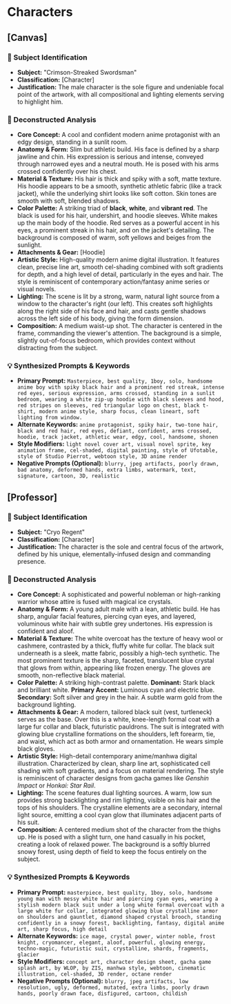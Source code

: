 # Characters

## [Canvas]

### 🎯 Subject Identification
* **Subject:** "Crimson-Streaked Swordsman"
* **Classification:** [Character]
* **Justification:** The male character is the sole figure and undeniable focal point of the artwork, with all compositional and lighting elements serving to highlight him.

### 🔬 Deconstructed Analysis
* **Core Concept:** A cool and confident modern anime protagonist with an edgy design, standing in a sunlit room.
* **Anatomy & Form:** Slim but athletic build. His face is defined by a sharp jawline and chin. His expression is serious and intense, conveyed through narrowed eyes and a neutral mouth. He is posed with his arms crossed confidently over his chest.
* **Material & Texture:** His hair is thick and spiky with a soft, matte texture. His hoodie appears to be a smooth, synthetic athletic fabric (like a track jacket), while the underlying shirt looks like soft cotton. Skin tones are smooth with soft, blended shadows.
* **Color Palette:** A striking triad of **black**, **white**, and **vibrant red**. The black is used for his hair, undershirt, and hoodie sleeves. White makes up the main body of the hoodie. Red serves as a powerful accent in his eyes, a prominent streak in his hair, and on the jacket's detailing. The background is composed of warm, soft yellows and beiges from the sunlight.
* **Attachments & Gear:** [Hoodie]
* **Artistic Style:** High-quality modern anime digital illustration. It features clean, precise line art, smooth cel-shading combined with soft gradients for depth, and a high level of detail, particularly in the eyes and hair. The style is reminiscent of contemporary action/fantasy anime series or visual novels.
* **Lighting:** The scene is lit by a strong, warm, natural light source from a window to the character's right (our left). This creates soft highlights along the right side of his face and hair, and casts gentle shadows across the left side of his body, giving the form dimension.
* **Composition:** A medium waist-up shot. The character is centered in the frame, commanding the viewer's attention. The background is a simple, slightly out-of-focus bedroom, which provides context without distracting from the subject.

### 💡 Synthesized Prompts & Keywords
* **Primary Prompt:** `Masterpiece, best quality, 1boy, solo, handsome anime boy with spiky black hair and a prominent red streak, intense red eyes, serious expression, arms crossed, standing in a sunlit bedroom, wearing a white zip-up hoodie with black sleeves and hood, red stripes on sleeves, red triangular logo on chest, black t-shirt, modern anime style, sharp focus, clean lineart, soft lighting from window.`
* **Alternate Keywords:** `anime protagonist, spiky hair, two-tone hair, black and red hair, red eyes, defiant, confident, arms crossed, hoodie, track jacket, athletic wear, edgy, cool, handsome, shonen`
* **Style Modifiers:** `light novel cover art, visual novel sprite, key animation frame, cel-shaded, digital painting, style of Ufotable, style of Studio Pierrot, webtoon style, 3D anime render`
* **Negative Prompts (Optional):** `blurry, jpeg artifacts, poorly drawn, bad anatomy, deformed hands, extra limbs, watermark, text, signature, cartoon, 3D, realistic`

## [Professor]

### 🎯 Subject Identification
* **Subject:** "Cryo Regent"
* **Classification:** [Character]
* **Justification:** The character is the sole and central focus of the artwork, defined by his unique, elementally-infused design and commanding presence.

### 🔬 Deconstructed Analysis
* **Core Concept:** A sophisticated and powerful nobleman or high-ranking warrior whose attire is fused with magical ice crystals.
* **Anatomy & Form:** A young adult male with a lean, athletic build. He has sharp, angular facial features, piercing cyan eyes, and layered, voluminous white hair with subtle grey undertones. His expression is confident and aloof.
* **Material & Texture:** The white overcoat has the texture of heavy wool or cashmere, contrasted by a thick, fluffy white fur collar. The black suit underneath is a sleek, matte fabric, possibly a high-tech synthetic. The most prominent texture is the sharp, faceted, translucent blue crystal that glows from within, appearing like frozen energy. The gloves are smooth, non-reflective black material.
* **Color Palette:** A striking high-contrast palette. **Dominant:** Stark black and brilliant white. **Primary Accent:** Luminous cyan and electric blue. **Secondary:** Soft silver and grey in the hair. A subtle warm gold from the background lighting.
* **Attachments & Gear:** A modern, tailored black suit (vest, turtleneck) serves as the base. Over this is a white, knee-length formal coat with a large fur collar and black, futuristic pauldrons. The suit is integrated with glowing blue crystalline formations on the shoulders, left forearm, tie, and waist, which act as both armor and ornamentation. He wears simple black gloves.
* **Artistic Style:** High-detail contemporary anime/manhwa digital illustration. Characterized by clean, sharp line art, sophisticated cell shading with soft gradients, and a focus on material rendering. The style is reminiscent of character designs from gacha games like *Genshin Impact* or *Honkai: Star Rail*.
* **Lighting:** The scene features dual lighting sources. A warm, low sun provides strong backlighting and rim lighting, visible on his hair and the tops of his shoulders. The crystalline elements are a secondary, internal light source, emitting a cool cyan glow that illuminates adjacent parts of his suit.
* **Composition:** A centered medium shot of the character from the thighs up. He is posed with a slight turn, one hand casually in his pocket, creating a look of relaxed power. The background is a softly blurred snowy forest, using depth of field to keep the focus entirely on the subject.

### 💡 Synthesized Prompts & Keywords
* **Primary Prompt:** `masterpiece, best quality, 1boy, solo, handsome young man with messy white hair and piercing cyan eyes, wearing a stylish modern black suit under a long white formal overcoat with a large white fur collar, integrated glowing blue crystalline armor on shoulders and gauntlet, diamond shaped crystal brooch, standing confidently in a snowy forest, backlighting, fantasy, digital anime art, sharp focus, high detail`
* **Alternate Keywords:** `ice mage, crystal power, winter noble, frost knight, cryomancer, elegant, aloof, powerful, glowing energy, techno-magic, futuristic suit, crystalline, shards, fragments, glacier`
* **Style Modifiers:** `concept art, character design sheet, gacha game splash art, by WLOP, by ZIS, manhwa style, webtoon, cinematic illustration, cel-shaded, 3D render, octane render`
* **Negative Prompts (Optional):** `blurry, jpeg artifacts, low resolution, ugly, deformed, mutated, extra limbs, poorly drawn hands, poorly drawn face, disfigured, cartoon, childish`
